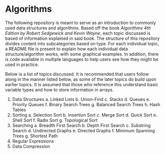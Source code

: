 # Algorithms

The following repository is meant to serve as an introduction to commonly used data structures and algorithms. Based off the book *Algorithms 4th Edition by Robert Sedgewick and Kevin Wayne*, each topic discussed is based of information explained in said book. The structure of this repository divides content into subcategories based on type. For each individual topic, a README file is present to explain how each individual data structure/algorithm works, with some graphical examples. In addition, there is code available in multiple languages to help users see how they might be used in practice.

Below is a list of topics discussed. It is recommended that users follow along in the manner listed below, as some of the later topics do build upon earlier topics. It is assumed that those who reference this understand basic variable types and how to store information in arrays.

1. Data Structures
  a. Linked Lists
  b. Union-Find
  c. Stacks
  d. Queues
  e. Priority Queues
  f. Binary Search Trees
  g. Balanced Search Trees
  h. Hash Tables
2. Sorting
  a. Selection Sort
  b. Insertion Sort
  c. Merge Sort
  d. Quick Sort
  e. Shell Sort
  f. Radix Sort
  g. Topological Sort
3. Searching
  a. Breadth First Search
  b. Depth First Search
  c. Substring Search
  d. Undirected Graphs
  e. Directed Graphs
  f. Minimum Spanning Trees
  g. Shortest Path
4. Regular Expressions
5. Data Compression
